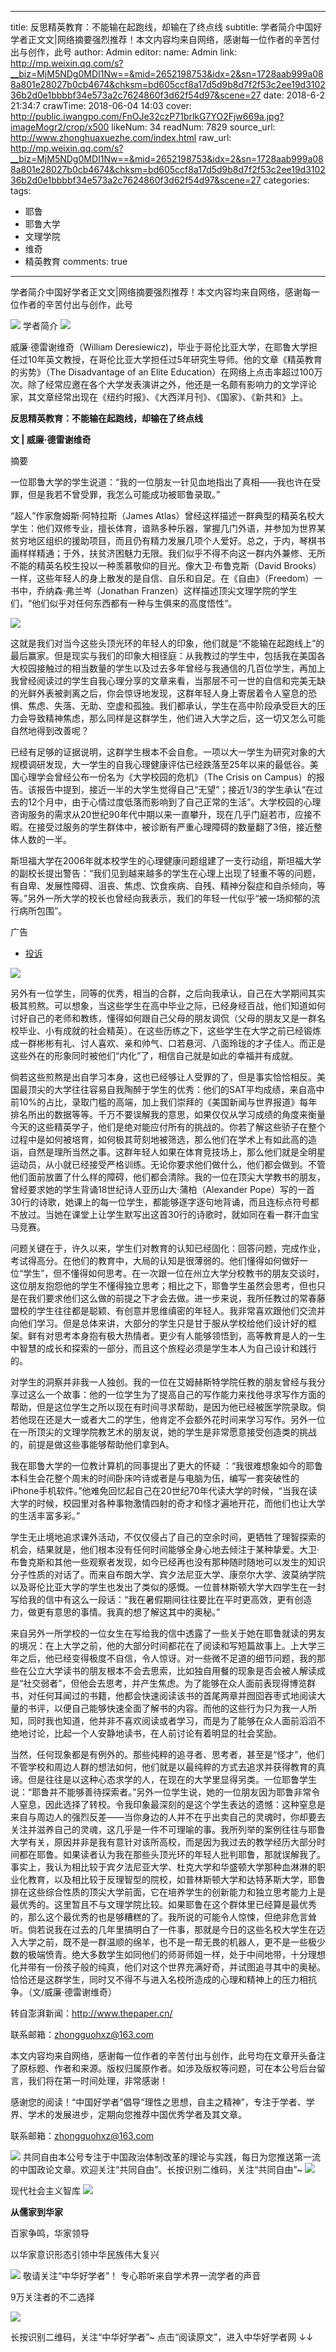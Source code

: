 
---
title: 反思精英教育：不能输在起跑线，却输在了终点线
subtitle: 学者简介中国好学者正文文|网络摘要强烈推荐！本文内容均来自网络，感谢每一位作者的辛苦付出与创作，此号
author: Admin
editor:
  name: Admin
  link: http://mp.weixin.qq.com/s?__biz=MjM5NDg0MDI1Nw==&mid=2652198753&idx=2&sn=1728aab999a088a801e28027b0cb4674&chksm=bd605ccf8a17d5d9b8d7f2f53c2ee19d310236b2d0e1bbbbf34e573a2c7624860f3d62f54d97&scene=27
date: 2018-6-2 21:34:7
crawTime: 2018-06-04 14:03
cover: http://public.iwangpo.com/FnOJe32czP71brlkG7YO2Fjw669a.jpg?imageMogr2/crop/x500
likeNum: 34
readNum: 7829
source_url: http://www.zhonghuaxuezhe.com/index.html
raw_url: http://mp.weixin.qq.com/s?__biz=MjM5NDg0MDI1Nw==&mid=2652198753&idx=2&sn=1728aab999a088a801e28027b0cb4674&chksm=bd605ccf8a17d5d9b8d7f2f53c2ee19d310236b2d0e1bbbbf34e573a2c7624860f3d62f54d97&scene=27
categories: 
tags: 
  - 耶鲁
  - 耶鲁大学
  - 文理学院
  - 维奇
  - 精英教育
comments: true
---
学者简介中国好学者正文文|网络摘要强烈推荐！本文内容均来自网络，感谢每一位作者的辛苦付出与创作，此号
<!--more-->
![](http://public.iwangpo.com/FudmCe9IALS25d-8xnUvqzWSXTOV.jpg?imageView2/2/w/600)
学者简介
![](http://public.iwangpo.com/FvsBIsMRq1oxTbu5CfEZw8yOhwJn.jpg?imageView2/2/w/600)

 威廉·德雷谢维奇（William Deresiewicz)，毕业于哥伦比亚大学，在耶鲁大学担任过10年英文教授，在哥伦比亚大学担任过5年研究生导师。他的文章《精英教育的劣势》（The Disadvantage of an Elite Education）在网络上点击率超过100万次。除了经常应邀在各个大学发表演讲之外，他还是一名颇有影响力的文学评论家，其文章经常出现在《纽约时报》、《大西洋月刊》、《国家》、《新共和》上。

**反思精英教育：不能输在起跑线，却输在了终点线**

**文 | 威廉·德雷谢维奇**

摘要

一位耶鲁大学的学生说道：“我的一位朋友一针见血地指出了真相——我也许在受罪，但是我若不曾受罪，我怎么可能成功被耶鲁录取。”

“超人”作家詹姆斯·阿特拉斯（James Atlas）曾经这样描述一群典型的精英名校大学生：他们双修专业，擅长体育，谙熟多种乐器，掌握几门外语，并参加为世界某贫穷地区组织的援助项目，而且仍有精力发展几项个人爱好。总之，于内，琴棋书画样样精通；于外，扶贫济困魅力无限。我们似乎不得不向这一群内外兼修、无所不能的精英名校生投以一种羡慕敬仰的目光。像大卫·布鲁克斯（David Brooks）一样，这些年轻人的身上散发的是自信、自乐和自足。在《自由》（Freedom）一书中，乔纳森·弗兰岑（Jonathan Franzen）这样描述顶尖文理学院的学生们，“他们似乎对任何东西都有一种与生俱来的高度悟性”。

![](http://public.iwangpo.com/Fu4bcD6CjDfSbtjCiS04RngmovlI.jpg?imageView2/2/w/600)

这就是我们对当今这些头顶光环的年轻人的印象，他们就是“不能输在起跑线上”的最后赢家。但是现实与我们的印象大相径庭：从我教过的学生中，包括我在美国各大校园接触过的相当数量的学生以及过去多年曾经与我通信的几百位学生，再加上我曾经阅读过的学生自我心理分享的文章来看，当那层不可一世的自信和完美无缺的光鲜外表被剥离之后，你会惊讶地发现，这群年轻人身上寄居着令人窒息的恐惧、焦虑、失落、无助、空虚和孤独。我们都承认，学生在高中阶段承受巨大的压力会导致精神焦虑，那么同样是这群学生，他们进入大学之后，这一切又怎么可能自然地得到改善呢？

已经有足够的证据说明，这群学生根本不会自愈。一项以大一学生为研究对象的大规模调研发现，大一学生的自我心理健康评估已经跌落至25年以来的最低谷。美国心理学会曾经公布一份名为《大学校园的危机》（The Crisis on Campus）的报告。该报告中提到，接近一半的大学生觉得自己“无望”；接近1/3的学生承认“在过去的12个月中，由于心情过度低落而影响到了自己正常的生活”。大学校园的心理咨询服务的需求从20世纪90年代中期以来一直攀升，现在几乎门庭若市，应接不暇。在接受过服务的学生群体中，被诊断有严重心理障碍的数量翻了3倍，接近整体人数的一半。

斯坦福大学在2006年就本校学生的心理健康问题组建了一支行动组，斯坦福大学的副校长提出警告：“我们见到越来越多的学生在心理上出现了轻重不等的问题，有自卑、发展性障碍、沮丧、焦虑、饮食疾病、自残、精神分裂症和自杀倾向，等等。”另外一所大学的校长也曾经向我表示，我们的年轻一代似乎“被一场抑郁的流行病所包围”。

广告

- [投诉](javascript:;)

[![](http://public.iwangpo.com/FvGPWrwpxd3BzRcXvPxJ07mwknAr.jpg?imageView2/2/w/600)](javascript:void(0);)

另外有一位学生，同等的优秀，相当的合群，之后向我承认，自己在大学期间其实极其煎熬。可以想象，当这些学生在高中毕业之际，已经身经百战，他们知道如何讨好自己的老师和教练，懂得如何跟自己父母的朋友调侃（父母的朋友又是一群名校毕业、小有成就的社会精英）。在这些历练之下，这些学生在大学之前已经锻炼成一群彬彬有礼、讨人喜欢、亲和帅气、口若悬河、八面玲珑的才子佳人。而正是这些外在的形象同时被他们“内化”了，相信自己就是如此的幸福并有成就。

倘若这些煎熬是出自学习本身，这也已经够让人受罪的了，但是事实恰恰相反。美国最顶尖的大学往往容易自我陶醉于学生的优秀：他们的SAT平均成绩，来自高中前10%的占比，录取门槛的高端，加上我们崇拜的《美国新闻与世界报道》每年排名所出的数据等等。千万不要误解我的意思，如果仅仅从学习成绩的角度来衡量今天的这些精英学子，他们是绝对能应付所有的挑战的。你若了解这些骄子在整个过程中是如何被培育，如何极其苛刻地被筛选，那么他们在学术上有如此高的造诣，自然是理所当然之事。这群年轻人如果在体育竞技场上，那么他们就是全明星运动员，从小就已经接受严格训练。无论你要求他们做什么，他们都会做到。不管他们面前放置了什么样的障碍，他们都会清除。我的一位在顶尖大学教书的朋友，曾经要求她的学生背诵18世纪诗人亚历山大·蒲柏（Alexander Pope）写的一首30行的诗歌，她课上的每一位学生，都能够逐字逐句地背诵，而且连标点符号都不放过。当她在课堂上让学生默写出这首30行的诗歌时，就如同在看一群汗血宝马竞赛。

问题关键在于，许久以来，学生们对教育的认知已经固化：回答问题，完成作业，考试得高分。在他们的教育中，大局的认知是很薄弱的。他们懂得如何做好一位“学生”，但不懂得如何思考。在一次跟一位在州立大学分校教书的朋友交谈时，这位朋友抱怨他的学生不懂得独立思考；相比之下，耶鲁学生虽然会思考，但也只是在我们要求他们这么做的前提之下才会去做。进一步来说，我所任教过的常春藤盟校的学生往往都是聪颖、有创意并思维缜密的年轻人。我非常喜欢跟他们交流并向他们学习。但是总体来讲，大部分的学生只是甘于服从学校给他们设计好的框架。鲜有对思考本身抱有极大热情者。更少有人能够领悟到，高等教育是人的一生中智慧的成长和探索的一部分，而且这个旅程必须是学生本人为自己设计和践行的。

对学生的洞察并非我一人独创。我的一位在艾姆赫斯特学院任教的朋友曾经与我分享过这么一个故事：他的一位学生为了提高自己的写作能力来找他寻求写作方面的帮助，但是这位学生之所以现在有时间寻求帮助，是因为他已经被医学院录取。倘若他现在还是大一或者大二的学生，他肯定不会额外花时间来学习写作。另外一位在一所顶尖的文理学院教艺术的朋友说，她的学生是非常愿意接受创造类的挑战的，前提是做这些事能够帮助他们拿到A。

我在耶鲁大学的一位教计算机的同事提出了更大的怀疑 ：“我很难想象如今的耶鲁本科生会花整个周末的时间卧床吟诗或者是与电脑为伍，编写一套突破性的iPhone手机软件。”他难免回忆起自己在20世纪70年代读大学的时候，“当我在读大学的时候，校园里对各种事物激情四射的奇才和怪才遍地开花，而他们也让大学的生活丰富多彩。”

学生无止境地追求课外活动，不仅仅侵占了自己的空余时间，更牺牲了理智探索的机会，结果就是，他们根本没有任何时间能够全身心地去倾注于某种挚爱。大卫·布鲁克斯和其他一些观察者发现，如今已经再也没有那种随时随地可以发生的知识分子性质的对话了。而来自布朗大学、宾夕法尼亚大学、康奈尔大学、波莫纳学院以及哥伦比亚大学的学生也发出了类似的感慨。一位普林斯顿大学大四学生在一封写给我的信中有这么一段话：“我在暑假期间往往要比在平时更高效，更有创造力，做更有意思的事情。我真的想了解这其中的奥秘。”

来自另外一所学校的一位女生在写给我的信中透露了一些关于她在耶鲁就读的男友的境况：在上大学之前，他的大部分时间都花在了阅读和写短篇故事上。上大学三年之后，他已经变得极度不自信，令人惊讶。对一些微不足道的细节问题，我的那些在公立大学读书的朋友根本不会去思索，比如独自用餐的现象是否会被人解读成是“社交弱者”，但他会去思考，并产生焦虑。为了能够在众人面前表现得博览群书，对任何耳闻过的书籍，他都会快速阅读该书的首尾两章并囫囵吞枣式地阅读大量的书评，以便自己能够快速全面了解书的内容。而他的这些行为只为我一人所知，同时我也知道，他并非不喜欢阅读或者学习，而是为了能够在众人面前滔滔不绝地讨论，比起一个人安静地读书，在人前讨论有着明显的社会奖励。

当然，任何现象都是有例外的。那些纯粹的追寻者、思考者，甚至是“怪才”，他们不管学校和周边人群的想法如何，他们就是以最纯粹的方式去追求并获得教育的真谛。但是往往是以这种心态求学的人，在现在的大学里显得另类。一位耶鲁学生说：“耶鲁并不能够善待探索者。”另外一位学生说，她的一位朋友因为耶鲁非常令人窒息，因此选择了转校。令我印象最深刻的是这个学生表达的遗憾：这种窒息是来自与周边人的强烈反差——当你身边的人并不在乎出卖自己的灵魂时，你却要去关注并滋养自己的灵魂，这几乎是一件不可理喻的事。我所列举的案例往往与耶鲁大学有关，原因并非是我有意针对该所高校，而是因为我过去的教学经历大部分时间都在耶鲁。如果读者认为我在那些头顶光环的年轻人批判耶鲁，那就误解我了。事实上，我认为相比较于宾夕法尼亚大学、杜克大学和华盛顿大学那种血淋淋的职业化教育，以及相比较于反理智型的院校，如普林斯顿大学和达特茅斯大学，耶鲁排在这些综合性质的顶尖大学前面，它在培养学生的创新能力和独立思考能力上是最优秀的。这里暂且不与文理学院比较。如果耶鲁在这个群体里已经算是最优秀的，那么这个最优秀的也是够糟糕的了。我所说的可能令人惊悚，但绝非危言耸听。倘若说我在过去的几年里搞明白了一件事，那就是今日的这些名校大学生在迈入大学之前，既不是一群温顺的绵羊，也不是一帮无畏的机器人，更不是一些极少数的极端愤青。绝大多数学生如同他们的师哥师姐一样，处于中间地带，十分理想化并带有一份孩子般的纯真，他们对这个世界充满好奇，并试图追寻其中的奥秘。恰恰还是这群学生，同时又不得不与进入名校所造成的心理和精神上的压力相抗争。（文/威廉·德雷谢维奇）

转自澎湃新闻：http://www.thepaper.cn/

联系邮箱：zhongguohxz@163.com

本文内容均来自网络，感谢每一位作者的辛苦付出与创作，此号均在文章开头备注了原标题、作者和来源。版权归属原作者。如涉及版权等问题，可在本公号后台留言，我们将在第一时间处理，非常感谢！

感谢您的阅读！“中国好学者”倡导“理性之思想，自主之精神”，专注于学者、学界、学术的发展进步，定期向您推荐中国优秀学者及其文章。

联系邮箱：zhongguohxz@163.com

![](http://public.iwangpo.com/Fl31kuaISWu_gN6QtzcNEC7edny2.jpg?imageView2/2/w/600)
共同自由本公号专注于中国政治体制改革的理论与实践，每日为您推送第一流的中国政论文章。欢迎关注“共同自由”。长按识别二维码，关注“共同自由”~
![](http://public.iwangpo.com/FsotZJ2f81WxoWAZ-aohjVacwyPC.jpg?imageView2/2/w/600)

现代社会主义智库
![](http://public.iwangpo.com/FsotZJ2f81WxoWAZ-aohjVacwyPC.jpg?imageView2/2/w/600)

**从儒家到华家**

百家争鸣，华家领导

以华家意识形态引领中华民族伟大复兴

![](http://public.iwangpo.com/Fr8HAdzQxY-8x-YPqCITfzy4j5xu.jpg?imageView2/2/w/600)
敬请关注“中华好学者”！
专心聆听来自学术界一流学者的声音

9万关注者的不二选择

![](http://public.iwangpo.com/FqIqwwpm9ZIdkMLse7Q7Qal8IGed.jpg?imageView2/2/w/600)

长按识别二维码，关注“中华好学者”~
点击“阅读原文”，进入中华好学者网
↓↓

